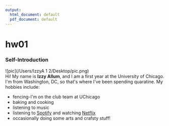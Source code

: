 ```yaml
---
output:
  html_document: default
  pdf_document: default
---
```

# hw01

### Self-Introduction   
![pic](/Users/IzzyA 1 2/Desktop/pic.png)  
Hi! My name is **Izzy Allum**, and I am a first year at the University of Chicago. I'm from Washington, DC, so that's where I've been spending quaratine. My hobbies include:  

* fencing-I'm on the club team at UChicago
* baking and cooking
* listening to music
* listening to [Spotify](https://open.spotify.com/) and watching [Netflix](https://www.netflix.com/browse)
* occasionally doing some arts and crafsty stuff!